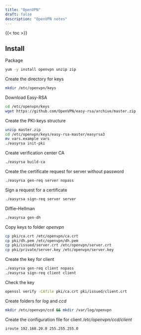 ```yaml
---
title: "OpenVPN"
draft: false
description: "OpenVPN notes"
---
```


{{< toc >}}

## Install

Package

```bash
yum -y install openvpn unzip zip
```

Create the directory for keys

```bash
mkdir /etc/openvpn/keys
```

Download Easy-RSA

```bash
cd /etc/openvpn/keys
wget https://github.com/OpenVPN/easy-rsa/archive/master.zip
```

Create the PKI-keys structure

```bash
unzip master.zip
cd /etc/openvpn/keys/easy-rsa-master/easyrsa3
mv vars.example vars
./easyrsa init-pki
```

Create verification center CA

```bash
./easyrsa build-ca
```

Create the certificate request for server without password

```bash
./easyrsa gen-req server nopass
```

Sign a request for a certificate

```bash
./easyrsa sign-req server server
```

Diffie–Hellman

```bash
./easyrsa gen-dh
```

Copy keys to folder _openvpn_

```bash
cp pki/ca.crt /etc/openvpn/ca.crt
cp pki/dh.pem /etc/openvpn/dh.pem
cp pki/issued/server.crt /etc/openvpn/server.crt
cp pki/private/server.key /etc/openvpn/server.key
```

Create the key for client

```bash
./easyrsa gen-req client nopass
./easyrsa sign-req client client
```

Check the key

```bash
openssl verify -CAfile pki/ca.crt pki/issued/client.crt
```

Create folders for _log_ and _ccd_

```bash
mkdir /etc/openvpn/ccd && mkdir /var/log/openvpn
```

Create the configuration file for client
_/etc/openvpn/ccd/client_

```text
iroute 192.168.20.0 255.255.255.0
```
